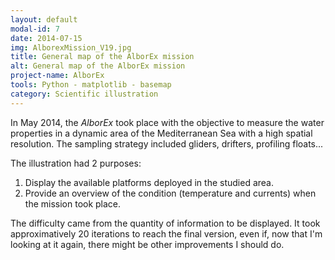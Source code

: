 ```yaml
---
layout: default
modal-id: 7
date: 2014-07-15
img: AlborexMission_V19.jpg
title: General map of the AlborEx mission
alt: General map of the AlborEx mission
project-name: AlborEx
tools: Python - matplotlib - basemap
category: Scientific illustration
---
```


In May 2014, the *AlborEx* took place with the objective to measure the water properties in a dynamic area of the Mediterranean Sea with a high spatial resolution. The sampling strategy included gliders, drifters, profiling floats...

The illustration had 2 purposes:
1. Display the available platforms deployed in the studied area.
2. Provide an overview of the condition (temperature and currents) when the mission took place.

The difficulty came from the quantity of information to be displayed. It took approximatively 20 iterations to reach the final version, even if, now that I'm looking at it again, there might be other improvements I should do.
